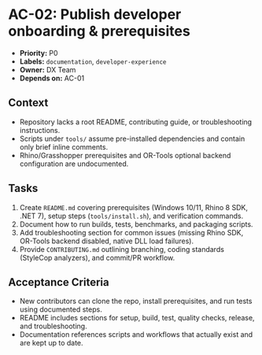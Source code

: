 # AC-02: Publish developer onboarding & prerequisites

- **Priority:** P0
- **Labels:** `documentation`, `developer-experience`
- **Owner:** DX Team
- **Depends on:** AC-01

## Context

* Repository lacks a root README, contributing guide, or troubleshooting instructions.
* Scripts under `tools/` assume pre-installed dependencies and contain only brief inline comments.
* Rhino/Grasshopper prerequisites and OR-Tools optional backend configuration are undocumented.

## Tasks

1. Create `README.md` covering prerequisites (Windows 10/11, Rhino 8 SDK, .NET 7), setup steps (`tools/install.sh`), and verification commands.
2. Document how to run builds, tests, benchmarks, and packaging scripts.
3. Add troubleshooting section for common issues (missing Rhino SDK, OR-Tools backend disabled, native DLL load failures).
4. Provide `CONTRIBUTING.md` outlining branching, coding standards (StyleCop analyzers), and commit/PR workflow.

## Acceptance Criteria

- New contributors can clone the repo, install prerequisites, and run tests using documented steps.
- README includes sections for setup, build, test, quality checks, release, and troubleshooting.
- Documentation references scripts and workflows that actually exist and are kept up to date.

